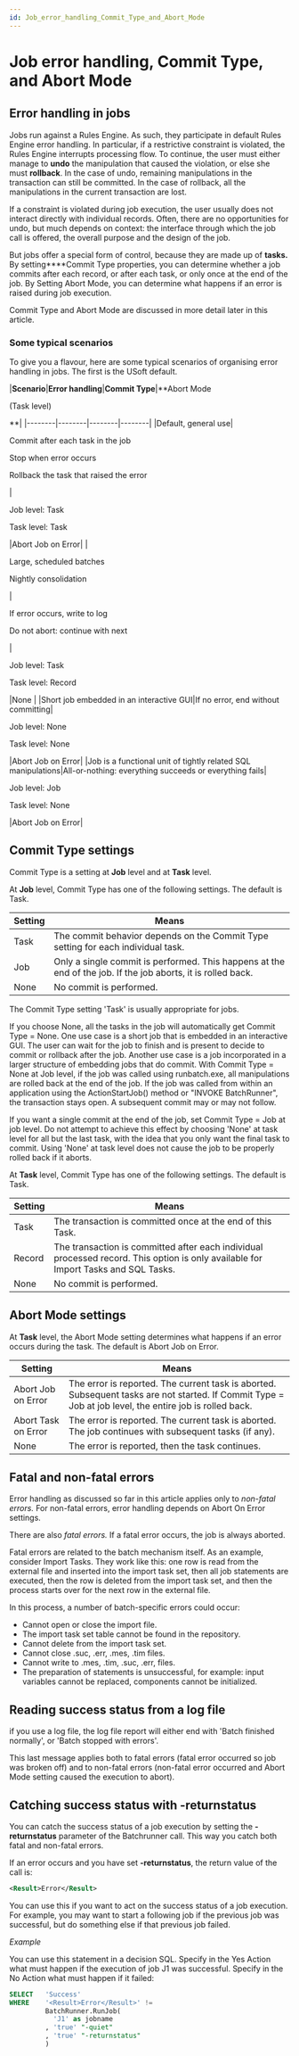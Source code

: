 ```yaml
---
id: Job_error_handling_Commit_Type_and_Abort_Mode
---
```


# Job error handling, Commit Type, and Abort Mode

## Error handling in jobs

Jobs run against a Rules Engine. As such, they participate in default Rules Engine error handling. In particular, if a restrictive constraint is violated, the Rules Engine interrupts processing flow. To continue, the user must either manage to **undo** the manipulation that caused the violation, or else she must **rollback**. In the case of undo, remaining manipulations in the transaction can still be committed. In the case of rollback, all the manipulations in the current transaction are lost.

If a constraint is violated during job execution, the user usually does not interact directly with individual records. Often, there are no opportunities for undo, but much depends on context: the interface through which the job call is offered, the overall purpose and the design of the job.

But jobs offer a special form of control, because they are made up of **tasks.** By setting****Commit Type properties, you can determine whether a job commits after each record, or after each task, or only once at the end of the job. By Setting Abort Mode, you can determine what happens if an error is raised during job execution.

Commit Type and Abort Mode are discussed in more detail later in this article.

### Some typical scenarios

To give you a flavour, here are some typical scenarios of organising error handling in jobs. The first is the USoft default.

|**Scenario**|**Error handling**|**Commit Type**|**Abort Mode

(Task level)

**|
|--------|--------|--------|--------|
|Default, general use|<p>Commit after each task in the job</p><p>Stop when error occurs</p><p>Rollback the task that raised the error</p>|<p>Job level: Task</p><p>Task level: Task</p>|Abort Job on Error|
|<p>Large, scheduled batches</p><p>Nightly consolidation</p>|<p>If error occurs, write to log</p><p>Do not abort: continue with next</p>|<p>Job level: Task</p><p>Task level: Record</p>|None    |
|Short job embedded in an interactive GUI|If no error, end without committing|<p>Job level: None</p><p>Task level: None</p>|Abort Job on Error|
|Job is a functional unit of tightly related SQL manipulations|All-or-nothing: everything succeeds or everything fails|<p>Job level: Job</p><p>Task level: None</p>|Abort Job on Error|



## Commit Type settings

Commit Type is a setting at **Job** level and at **Task** level.

At **Job** level, Commit Type has one of the following settings. The default is Task.

|**Setting**|**Means**|
|--------|--------|
|Task    |The commit behavior depends on the Commit Type setting for each individual task.|
|Job     |Only a single commit is performed. This happens at the end of the job. If the job aborts, it is rolled back.|
|None    |No commit is performed.|



The Commit Type setting 'Task' is usually appropriate for jobs.

If you choose None, all the tasks in the job will automatically get Commit Type = None. One use case is a short job that is embedded in an interactive GUI. The user can wait for the job to finish and is present to decide to commit or rollback after the job. Another use case is a job incorporated in a larger structure of embedding jobs that do commit. With Commit Type = None at Job level, if the job was called using runbatch.exe, all manipulations are rolled back at the end of the job. If the job was called from within an application using the ActionStartJob() method or "INVOKE BatchRunner", the transaction stays open. A subsequent commit may or may not follow.

If you want a single commit at the end of the job, set Commit Type = Job at job level. Do not attempt to achieve this effect by choosing 'None' at task level for all but the last task, with the idea that you only want the final task to commit. Using 'None' at task level does not cause the job to be properly rolled back if it aborts.

At **Task** level, Commit Type has one of the following settings. The default is Task.

|**Setting**|**Means**|
|--------|--------|
|Task    |The transaction is committed once at the end of this Task.|
|Record  |The transaction is committed after each individual processed record. This option is only available for Import Tasks and SQL Tasks.|
|None    |No commit is performed.|



## Abort Mode settings

At **Task** level, the Abort Mode setting determines what happens if an error occurs during the task. The default is Abort Job on Error.

|**Setting**|**Means**|
|--------|--------|
|Abort Job on Error|The error is reported. The current task is aborted. Subsequent tasks are not started. If Commit Type = Job at job level, the entire job is rolled back.|
|Abort Task on Error|The error is reported. The current task is aborted. The job continues with subsequent tasks (if any).|
|None    |The error is reported, then the task continues.|



## Fatal and non-fatal errors

Error handling as discussed so far in this article applies only to *non-fatal errors.* For non-fatal errors, error handling depends on Abort On Error settings.

There are also *fatal errors.* If a fatal error occurs, the job is always aborted.

Fatal errors are related to the batch mechanism itself. As an example, consider Import Tasks. They work like this: one row is read from the external file and inserted into the import task set, then all job statements are executed, then the row is deleted from the import task set, and then the process starts over for the next row in the external file.

In this process, a number of batch-specific errors could occur:

- Cannot open or close the import file.
- The import task set table cannot be found in the repository.
- Cannot delete from the import task set.
- Cannot close .suc, .err, .mes, .tim files.
- Cannot write to .mes, .tim, .suc, .err, files.
- The preparation of statements is unsuccessful, for example: input variables cannot be replaced, components cannot be initialized.

## Reading success status from a log file

if you use a log file, the log file report will either end with 'Batch finished normally', or 'Batch stopped with errors'.

This last message applies both to fatal errors (fatal error occurred so job was broken off) and to non-fatal errors (non-fatal error occurred and Abort Mode setting caused the execution to abort).

## Catching success status with -returnstatus

You can catch the success status of a job execution by setting the **-returnstatus** parameter of the Batchrunner call. This way you catch both fatal and non-fatal errors.

If an error occurs and you have set **-returnstatus**, the return value of the call is:

```xml
<Result>Error</Result>
```

You can use this if you want to act on the success status of a job execution. For example, you may want to start a following job if the previous job was successful, but do something else if that previous job failed.

*Example*

You can use this statement in a decision SQL. Specify in the Yes Action what must happen if the execution of job J1 was successful. Specify in the No Action what must happen if it failed:

```sql
SELECT   'Success'
WHERE    '<Result>Error</Result>' != 
         BatchRunner.RunJob(
           'J1' as jobname
         , 'true' "-quiet"
         , 'true' "-returnstatus"
         )

```

 